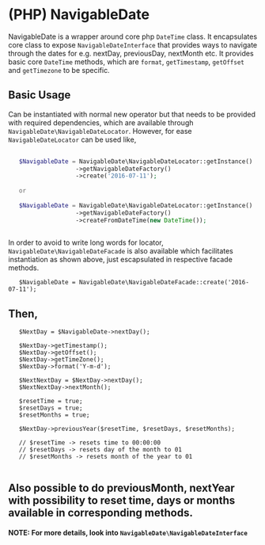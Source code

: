 # (PHP) NavigableDate

NavigableDate is a wrapper around core php ```DateTime``` class.
It encapsulates core class to expose ```NavigableDateInterface``` that provides ways to 
navigate through the dates for e.g. nextDay, previousDay, nextMonth etc.
It provides basic core ```DateTime``` methods, which are ```format```, ```getTimestamp```,
```getOffset``` and ```getTimezone``` to be specific.

## Basic Usage

Can be instantiated with normal new operator but that needs to be provided with required dependencies, 
which are available through ```NavigableDate\NavigableDateLocator```. However, for ease ```NavigableDateLocator```
can be used like,
 
 ``` php
    
    $NavigableDate = NavigableDate\NavigableDateLocator::getInstance()
                    ->getNavigableDateFactory()
                    ->create('2016-07-11');
    
    or 
    
    $NavigableDate = NavigableDate\NavigableDateLocator::getInstance()
                    ->getNavigableDateFactory()
                    ->createFromDateTime(new DateTime());
    
 ```
 
 In order to avoid to write long words for locator, ```NavigableDate\NavigableDateFacade``` is also available which facilitates instantiation as shown above, 
 just escapsulated in respective facade methods.   
 
 ```
    $NavigableDate = NavigableDate\NavigableDateFacade::create('2016-07-11');
 
 ```
 
 ## Then,
 
 ```
    $NextDay = $NavigableDate->nextDay();
    
    $NextDay->getTimestamp();
    $NextDay->getOffset();
    $NextDay->getTimeZone();
    $NextDay->format('Y-m-d');
    
    $NextNextDay = $NextDay->nextDay(); 
    $NextNextDay->nextMonth();
    
    $resetTime = true;
    $resetDays = true;
    $resetMonths = true;
    
    $NextDay->previousYear($resetTime, $resetDays, $resetMonths);
    
    // $resetTime -> resets time to 00:00:00
    // $resetDays -> resets day of the month to 01
    // $resetMonths -> resets month of the year to 01
    
 ```
 
 ## Also possible to do previousMonth, nextYear with possibility to reset time, days or months available in corresponding methods. 
 
 #### NOTE: For more details, look into ```NavigableDate\NavigableDateInterface```